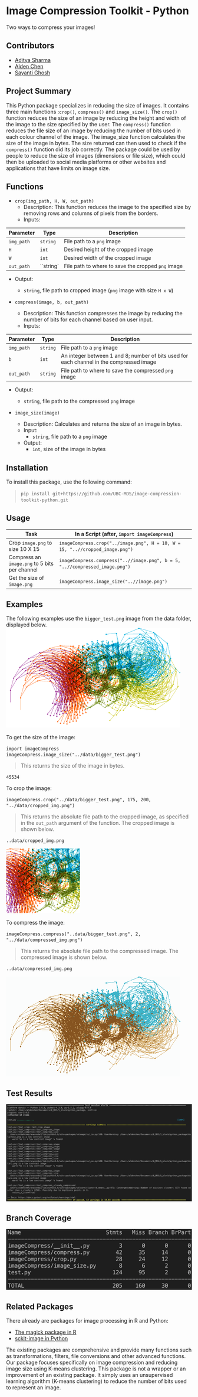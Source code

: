 # Image Compression Toolkit - Python
Two ways to compress your images!

## Contributors

- [Aditya Sharma](https://github.com/adityashrm21)
- [Alden Chen](https://github.com/aldenchen)
- [Sayanti Ghosh](https://github.com/Sayanti86)

## Project Summary

This Python package specializes in reducing the size of images. It contains three main functions :`crop()`, `compress()` and `image_size()`. The `crop()` function reduces the size of an image by reducing the height and width of the image to the size specified by the user. The `compress()` function reduces the file size of an image by reducing the number of bits used in each colour channel of the image. The image_size function calculates the size of the image in bytes. The size returned can then used to check if the `compress()` function did its job correctly. The package could be used by people to reduce the size of images (dimensions or file size), which could then be uploaded to social media platforms or other websites and applications that have limits on image size.

## Functions

- `crop(img_path, H, W, out_path)`
  - Description:
    This function reduces the image to the specified size by removing rows and columns of pixels from the borders.
  - Inputs:  

|Parameter |Type |Description |
|----------|-----|------------| 
|`img_path`|`string`| File path to a `png` image|
|`H`|`int`| Desired height of the cropped image |
|`W`|`int`| Desired width of the cropped image|
|`out_path`|``string`| File path to where to save the cropped `png` image |  

  - Output:
    - `string`, file path to cropped image (`png` image with size `H x W`)

- `compress(image, b, out_path)`
  - Description:
    This function compresses the image by reducing the number of bits for each channel based on user input.
  - Inputs:  

|Parameter |Type |Description |
|----------|-----|------------| 
|`img_path`|`string`| File path to a `png` image|
|`b`|`int`| An integer between 1 and 8; number of bits used for each channel in the compressed image |
|`out_path`|`string`| File path to where to save the compressed `png` image |
  - Output:
    - `string`, file path to the compressed `png` image 

- `image_size(image)`
  - Description:
    Calculates and returns the size of an image in bytes.
  - Input:
    - `string`, file path to a `png` image
  - Output:
    - `int`, size of the image in bytes 
    
## Installation
To install this package, use the following command:  

>`pip install git+https://github.com/UBC-MDS/image-compression-toolkit-python.git`

## Usage 
|Task    |  In a Script (after, `import imageCompress`)   |
|---------|---------------------|
|Crop `image.png` to size 10 X 15  |  `imageCompress.crop("../image.png", H = 10, W = 15, "..//cropped_image.png")`| 
|Compress an `image.png` to 5 bits per channel |  `imageCompress.compress("..//image.png", b = 5, "..//compressed_image.png")` |
|Get the size of `image.png`|  `imageCompress.image_size("..//image.png")`|

## Examples
The following examples use the `bigger_test.png` image from the data folder, displayed below. 
<img src = "https://raw.githubusercontent.com/UBC-MDS/image-compression-toolkit-python/update_tests/data/bigger_test.png" >

To get the size of the image:
```
import imageCompress
imageCompress.image_size("../data/bigger_test.png")
```
> This returns the size of the image in bytes.
```
45534
```

To crop the image:  
```
imageCompress.crop("../data/bigger_test.png", 175, 200, "../data/cropped_img.png")
```

> This returns the absolute file path to the cropped image, as specified in the `out_path` argument of the function. The cropped image is shown below. 
```
..data/cropped_img.png
```

<img src = "https://raw.githubusercontent.com/UBC-MDS/image-compression-toolkit-python/update_tests/data/crop_img.png" >

To compress the image:
```
imageCompress.compress("..data/bigger_test.png", 2, "../data/compressed_img.png")
```

> This returns the absolute file path to the compressed image. The compressed image is shown below.   

```
..data/compressed_img.png
```

<img src = "https://raw.githubusercontent.com/UBC-MDS/image-compression-toolkit-python/update_tests/data/compressed_img.png" >




## Test Results

<img src = "https://raw.githubusercontent.com/UBC-MDS/image-compression-toolkit-python/update_tests/docs/test_output.png" >

## Branch Coverage
<img src = "https://raw.githubusercontent.com/UBC-MDS/image-compression-toolkit-python/master/docs/branch_coverage.png" width = "555">

## Related Packages
There already are packages for image processing in R and Python:
  - [The magick package in R](https://cran.r-project.org/web/packages/magick/vignettes/intro.html)
  - [sckit-image in Python](https://scikit-image.org/)

The existing packages are comprehensive and provide many functions such as transformations, filters, file conversions and other advanced functions. Our package focuses specifically on image compression and reducing image size using K-means clustering. This package is not a wrapper or an improvement of an existing package. It simply uses an unsupervised learning algorithm (K-means clustering) to reduce the number of bits used to represent an image.
